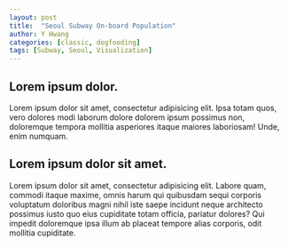```yaml
---
layout: post
title:  "Seoul Subway On-board Population"
author: Y Hwang
categories: [classic, dogfooding]
tags: [Subway, Seoul, Visualization]
---
```


## Lorem ipsum dolor. ##

Lorem ipsum dolor sit amet, consectetur adipisicing elit. Ipsa totam quos, vero dolores modi laborum dolore dolorem ipsum possimus non, doloremque tempora mollitia asperiores itaque maiores laboriosam! Unde, enim numquam.

<div id='d3div'></div>


## Lorem ipsum dolor sit amet. ##

Lorem ipsum dolor sit amet, consectetur adipisicing elit. Labore quam, commodi itaque maxime, omnis harum qui quibusdam sequi corporis voluptatum doloribus magni nihil iste saepe incidunt neque architecto possimus iusto quo eius cupiditate totam officia, pariatur dolores? Qui impedit doloremque ipsa illum ab placeat tempore alias corporis, odit mollitia cupiditate.


<style>
svg { background-color: #1A1A1A; }

path {
  stroke-linejoin: round;
}

.land {
  fill: #4C4C4C;
}
.states {
  fill: none;
  stroke: darkgray;
}
.no_l_1{ fill: #1B2876; }
.no_l_2{ fill: #34A939; }
.no_l_3{ fill: #FD5C09; }
.no_l_4{ fill: #268BD5; }
.no_l_5{ fill: #7411D9; }
.no_l_6{ fill: #9E3B0B; }
.no_l_7{ fill: #566112; }
.no_l_8{ fill: #DB005B; }
svg .municipality-label {
  fill: white;
  font-size: 12px;
  font-weight: 300;
  text-anchor: middle;
  font-family: sans-serif;
}
</style>
<body>
<script src="//d3js.org/d3.v3.min.js"></script>
<script src="//d3js.org/queue.v1.min.js"></script>
<script src="//d3js.org/topojson.v1.min.js"></script>
<script>
var popByName = d3.map();
var width = 750,
    height = 550;

var projection = d3.geo.mercator()
    .center([126.9895, 37.5651])
    .scale(90000)
    .translate([width/2, height/2]);

var path = d3.geo.path().projection(projection);

var svg = d3.select("#d3div").append("svg")
    .attr("width", width)
    .attr("height", height);

var g = svg.append("g");

var tooltip = d3.select("body")
  .append("div")
  .style("position", "absolute")
  .style("z-index", "10")
  .style("visibility", "hidden")
  .style("font-family", "sans-serif")
  .style("color", "white")
  .style("font-size", "11px");

queue()
    .defer(d3.json, "https://gist.githubusercontent.com/yoon-gu/b051fd123385303a5c03f0e0a833516c/raw/9fff4a65830be008709112c190c3ed939d42e994/seoul_municipalities_topo.json")
    .defer(d3.csv, "https://gist.githubusercontent.com/yoon-gu/902efb6d5bd345e3837e035a3c0642b8/raw/3cf9c9418da25e195cfe8db9104497408b6e5bbd/station_latlen.csv")
    .defer(d3.csv, "https://gist.githubusercontent.com/yoon-gu/148f049237a0468118995b427954b9cd/raw/677f34a40fb6bc0a230fc6bc08d609142c049e68/subway_in_out.csv", function(d){
        popByName.set(d.station, {"on":+d.on, "off":+d.off});
    })
    .await(ready);

function ready(error, kor, stations) {
  if (error) throw error;
  var features = topojson.feature(kor, kor.objects.seoul_municipalities_geo).features;
  g.selectAll("path")
        .data(features)
      .enter().append("path")
        .attr("class", "land")
        .attr("d", path)
        .attr("id", function(d) { return d.properties.name; })
        .append("title");

  g.append("path")
      .datum(topojson.mesh(kor, kor.objects.seoul_municipalities_geo, function(a, b) { return a !== b; }))
      .attr("class", "states")
      .attr("d", path);

  g.selectAll('text')
      .data(features)
      .enter().append("text")
        .attr("transform", function(d) { return "translate(" + path.centroid(d) + ")"; })
        .attr("dy", ".35em")
        .attr("class", "municipality-label")
        .text(function(d) { return d.properties.name; })
  
  var rscale = d3.scale.linear()
    .domain([1,110000])
    .range([3,30]);

  stations = stations.sort(function(x, y){
    if(popByName.get(x.name) && popByName.get(y.name)){
      return d3.descending(popByName.get(x.name).on, popByName.get(y.name).on);
    }
  });

  for (var i = 1; i <= 8; i++) {
      g.append("g")
        .selectAll("circle")
          .data(stations)
        .enter().append("circle")
          .filter(function(d) { return +d.no_line === i })
          .attr("cx", function(d) { return projection([d.lon, d.lat])[0]; })
          .attr("cy", function(d) { return projection([d.lon, d.lat])[1]; })
          .attr("r", function(d){
            if(popByName.get(d.name))
            {
              return rscale(popByName.get(d.name).on);
            }
            else
            {
              console.log(d.name);
              return 2;
            }
          })
          .attr("opacity", 0.2)
          .on("mouseover", function(d){
            tooltip.style("visibility", "visible")
            .text(d.name + " : " + (popByName.get(d.name).on / 10000).toFixed(2) + "만명");
            var g = d3.select(this).node().parentNode;
            d3.select(g)
            .attr("class", function(){ return "no_l_" + d.no_line; })
            .selectAll("circle").attr("opacity", 0.7);
          })
          .on("mousemove", function(){
            tooltip.style("top", (event.pageY-10)+"px").style("left",(event.pageX+10)+"px");
          })
          .on("mouseout", function(){
            tooltip.style("visibility", "hidden");
            var g = d3.select(this).node().parentNode;
            d3.select(g).attr("class", "")
              .selectAll("circle").attr("opacity", 0.2);
          });
    }
}

</script>